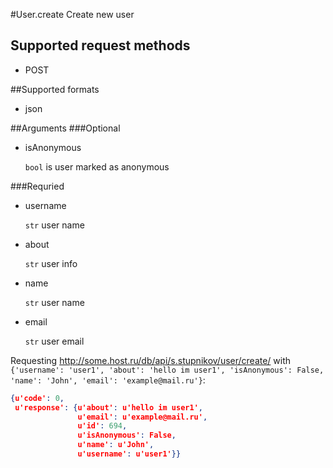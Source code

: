 #User.create
Create new user

## Supported request methods 
* POST

##Supported formats
* json

##Arguments
###Optional
* isAnonymous

   ```bool``` is user marked as anonymous


###Requried
* username

   ```str``` user name
* about

   ```str``` user info
* name

   ```str``` user name
* email

   ```str``` user email


Requesting http://some.host.ru/db/api/s.stupnikov/user/create/ with ```{'username': 'user1', 'about': 'hello im user1', 'isAnonymous': False, 'name': 'John', 'email': 'example@mail.ru'}```:
```json
{u'code': 0,
 u'response': {u'about': u'hello im user1',
               u'email': u'example@mail.ru',
               u'id': 694,
               u'isAnonymous': False,
               u'name': u'John',
               u'username': u'user1'}}
```

